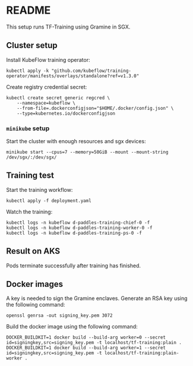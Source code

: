 # README

This setup runs TF-Training using Gramine in SGX.

## Cluster setup

Install KubeFlow training operator:
```shell
kubectl apply -k "github.com/kubeflow/training-operator/manifests/overlays/standalone?ref=v1.3.0"
```

Create registry credential secret:
```shell
kubectl create secret generic regcred \
    --namespace=kubeflow \
    --from-file=.dockerconfigjson="$HOME/.docker/config.json" \
    --type=kubernetes.io/dockerconfigjson
```

### `minikube` setup

Start the cluster with enough resources and sgx devices:
```shell
minikube start --cpus=7 --memory=50GiB --mount --mount-string /dev/sgx/:/dev/sgx/
```

## Training test

Start the training workflow:
```shell
kubectl apply -f deployment.yaml
```

Watch the training:
```shell
kubectl logs -n kubeflow d-paddles-training-chief-0 -f
kubectl logs -n kubeflow d-paddles-training-worker-0 -f
kubectl logs -n kubeflow d-paddles-training-ps-0 -f
```


## Result on AKS

Pods terminate successfully after training has finished.

## Docker images

A key is needed to sign the Gramine enclaves.
Generate an RSA key using the following command:
```shell
openssl genrsa -out signing_key.pem 3072
```

Build the docker image using the following command:
```shell
DOCKER_BUILDKIT=1 docker build --build-arg worker=0 --secret id=signingkey,src=signing_key.pem -t localhost/tf-training:plain .
DOCKER_BUILDKIT=1 docker build --build-arg worker=1 --secret id=signingkey,src=signing_key.pem -t localhost/tf-training:plain-worker .
```

